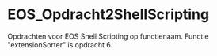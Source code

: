 # EOS_Opdracht2ShellScripting

Opdrachten voor EOS Shell Scripting op functienaam.
Functie "extensionSorter" is opdracht 6.
